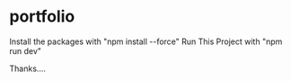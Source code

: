 # portfolio

Install the packages with "npm install --force"
Run This Project with "npm run dev"

Thanks....
